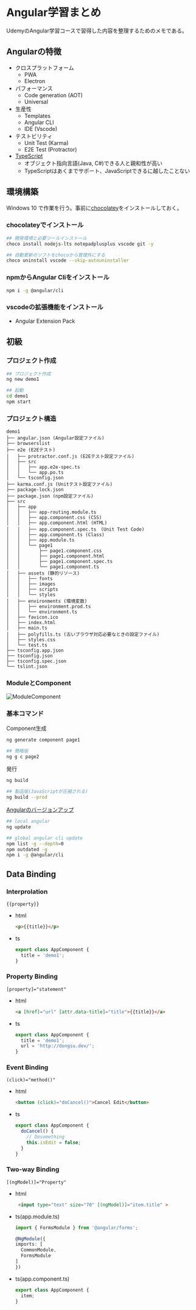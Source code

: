 # Angular学習まとめ

UdemyのAngular学習コースで習得した内容を整理するためのメモである。

## Angularの特徴

- クロスプラットフォーム
  - PWA
  - Electron
- パフォーマンス
  - Code generation (AOT)
  - Universal
- 生産性
  - Templates
  - Angular CLI
  - IDE (Vscode)
- テストビリティ
  - Unit Test (Karma)
  - E2E Test (Protractor)
- [TypeScript](https://www.typescriptlang.org/index.html)
  - オブジェクト指向言語(Java, C#)できる人と親和性が高い
  - TypeScriptはあくまでサポート、JavaScriptできるに越したことない

## 環境構築

Windows 10 で作業を行う。事前に[chocolatey](https://chocolatey.org/)をインストールしておく。

### chocolateyでインストール

```bash
## 開発環境と必要ツールインストール
choco install nodejs-lts notepadplusplus vscode git -y

## 自動更新のソフトをchocoから管理外にする
choco uninstall vscode --skip-autouninstaller
```

### npmからAngular Cliをインストール

```bash
npm i -g @angular/cli
```

### vscodeの拡張機能をインストール

- Angular Extension Pack

## 初級

### プロジェクト作成

```bash
## プロジェクト作成
ng new demo1

## 起動
cd demo1
npm start
```

### プロジェクト構造

```
demo1
├── angular.json (Angular設定ファイル)
├── browserslist
├── e2e (E2Eテスト)
│   ├── protractor.conf.js (E2Eテスト設定ファイル)
│   ├── src
│   │   ├── app.e2e-spec.ts
│   │   └── app.po.ts
│   └── tsconfig.json
├── karma.conf.js (Unitテスト設定ファイル)
├── package-lock.json
├── package.json (npm設定ファイル)
├── src
│   ├── app
│   │   ├── app-routing.module.ts
│   │   ├── app.component.css (CSS)
│   │   ├── app.component.html (HTML)
│   │   ├── app.component.spec.ts　(Unit Test Code)
│   │   ├── app.component.ts (Class)
│   │   ├── app.module.ts
│   │   └── page1
│   │       ├── page1.component.css
│   │       ├── page1.component.html
│   │       ├── page1.component.spec.ts
│   │       └── page1.component.ts
│   ├── assets (静的リソース)
│   │   ├── fonts
│   │   ├── images
│   │   ├── scripts
│   │   └── styles
│   ├── environments (環境変数)
│   │   ├── environment.prod.ts
│   │   └── environment.ts
│   ├── favicon.ico
│   ├── index.html
│   ├── main.ts
│   ├── polyfills.ts (古いブラウザ対応必要なときの設定ファイル)
│   ├── styles.css
│   └── test.ts
├── tsconfig.app.json
├── tsconfig.json
├── tsconfig.spec.json
└── tslint.json
```

### ModuleとComponent

![ModuleComponent](2020-01-17-18-09-13.png)

### 基本コマンド

Component生成

```bash
ng generate component page1

## 簡略版
ng g c page2
```

発行

```bash
ng build

## 製品版(JavaScriptが圧縮される)
ng build --prod
```

[Angularのバージョンアップ](https://update.angular.io/)

```bash
## local angular
ng update

## global angular cli update
npm list -g --depth=0
npm outdated -g
npm i -g @angular/cli
```

## Data Binding

### Interprolation

`{{property}}`

- html

  ```html
  <p>{{title}}</p>
  ```

- ts

  ```ts
  export class AppComponent {
    title = 'demo1';
  }
  ```

### Property Binding

`[property]="statement"`

- html

  ```html
  <a [href]="url" [attr.data-title]="title">{{title}}</a>
  ```

- ts

  ```ts
  export class AppComponent {
    title = 'demo1';
    url = 'http://dongsu.dev/';
  }
  ```

### Event Binding

`(click)="method()"`

- html

  ```html
  <button (click)="doCancel()">Cancel Edit</button>
  ```

- ts

  ```ts
  export class AppComponent {
    doCancel() {
      // Dosomething
      this.isEdit = false;
    }
  }
  ```

### Two-way Binding

`[(ngModel)]="Property"`

- html

  ```html
   <input type="text" size="70" [(ngModel)]="item.title" >
  ```

- ts(app.module.ts)

  ```ts
  import { FormsModule } from '@angular/forms';

  @NgModule({
  imports: [
    CommonModule,
    FormsModule
  ]
  })
  ```

- ts(app.component.ts)

  ```ts
  export class AppComponent {
    item;
  }
  ```
